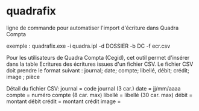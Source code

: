 # quadrafix
ligne de commande pour automatiser l'import d'écriture dans Quadra Compta

exemple :
    quadrafix.exe -i quadra.ipl -d DOSSIER -b DC -f ecr.csv

Pour les utilisateurs de Quadra Compta (Cegid), cet outil permet d'insérer dans la table Ecritures des écritures issues d'un fichier CSV.
Le fichier CSV doit prendre le format suivant :
journal; date; compte; libellé, débit; crédit; image ; pièce

Détail du fichier CSV:
journal = code journal (3 car.)
date = jj/mm/aaaa
compte = numéro compte (8 car. max)
libellé = libellé (30 car. max)
débit = montant débit
crédit = montant crédit
image = 